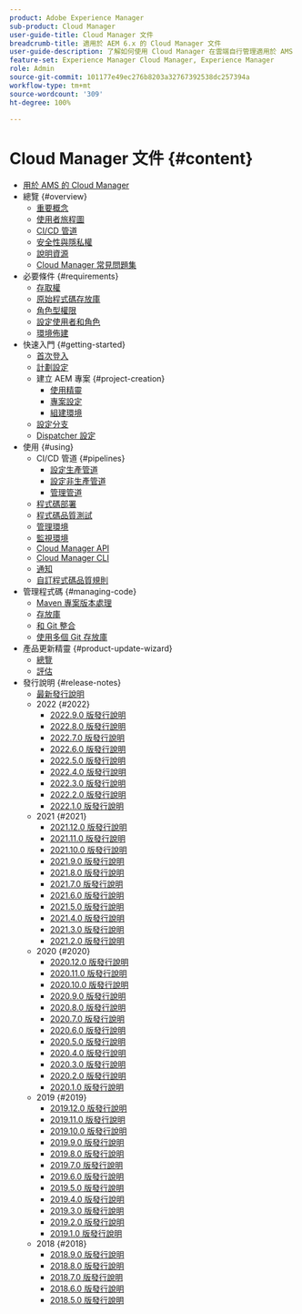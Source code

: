```yaml
---
product: Adobe Experience Manager
sub-product: Cloud Manager
user-guide-title: Cloud Manager 文件
breadcrumb-title: 適用於 AEM 6.x 的 Cloud Manager 文件
user-guide-description: 了解如何使用 Cloud Manager 在雲端自行管理適用於 AMS 的 Adobe Experience Manager。
feature-set: Experience Manager Cloud Manager, Experience Manager
role: Admin
source-git-commit: 101177e49ec276b8203a32767392538dc257394a
workflow-type: tm+mt
source-wordcount: '309'
ht-degree: 100%

---
```



# Cloud Manager 文件 {#content}

+ [用於 AMS 的 Cloud Manager](introduction.md)
+ 總覽 {#overview}
   + [重要概念](overview/key-concepts.md)
   + [使用者旅程圖](overview/user-journey.md)
   + [CI/CD 管道](overview/ci-cd-pipelines.md)
   + [安全性與隱私權](overview/security-and-privacy.md)
   + [說明資源](overview/help-resources.md)
   + [Cloud Manager 常見問題集](overview/faqs.md)
+ 必要條件 {#requirements}
   + [存取權](requirements/access-rights.md)
   + [原始程式碼存放庫](requirements/source-code-repository.md)
   + [角色型權限](requirements/role-based-permissions.md)
   + [設定使用者和角色](requirements/users-and-roles.md)
   + [環境佈建](requirements/environment-provisioning.md)
+ 快速入門 {#getting-started}
   + [首次登入](getting-started/first-time-login.md)
   + [計劃設定](getting-started/program-setup.md)
   + 建立 AEM 專案 {#project-creation}
      + [使用精靈](getting-started/using-the-wizard.md)
      + [專案設定](getting-started/project-setup.md)
      + [組建環境](getting-started/build-environment.md)
   + [設定分支](getting-started/configuring-branches.md)
   + [Dispatcher 設定](getting-started/dispatcher-configurations.md)
+ 使用 {#using}
   + CI/CD 管道 {#pipelines}
      + [設定生產管道](using/production-pipelines.md)
      + [設定非生產管道](using/non-production-pipelines.md)
      + [管理管道 ](using/managing-pipelines.md)
   + [程式碼部署](using/code-deployment.md)
   + [程式碼品質測試](using/code-quality-testing.md)
   + [管理環境](using/managing-environments.md)
   + [監視環境](using/monitoring-environments.md)
   + [Cloud Manager API](https://developer.adobe.com/experience-cloud/cloud-manager/reference/api/)
   + [Cloud Manager CLI](https://github.com/adobe/aio-cli-plugin-cloudmanager/blob/main/README.md)
   + [通知](using/notifications.md)
   + [自訂程式碼品質規則](using/custom-code-quality-rules.md)
+ 管理程式碼 {#managing-code}
   + [Maven 專案版本處理](managing-code/maven-project-version.md)
   + [存放庫](managing-code/repositories.md)
   + [和 Git 整合](managing-code/git-integration.md)
   + [使用多個 Git 存放庫](managing-code/multiple-git-repos.md)
+ 產品更新精靈 {#product-update-wizard}
   + [總覽](product-update-wizard/overview.md)
   + [評估](product-update-wizard/evaluation.md)
+ 發行說明 {#release-notes}
   + [最新發行說明](release-notes/current.md)
   + 2022 {#2022}
      + [2022.9.0 版發行說明](release-notes/2022/2022-9-0.md)
      + [2022.8.0 版發行說明](release-notes/2022/2022-8-0.md)
      + [2022.7.0 版發行說明](release-notes/2022/2022-7-0.md)
      + [2022.6.0 版發行說明](release-notes/2022/2022-6-0.md)
      + [2022.5.0 版發行說明](release-notes/2022/2022-5-0.md)
      + [2022.4.0 版發行說明](release-notes/2022/2022-4-0.md)
      + [2022.3.0 版發行說明](release-notes/2022/2022-3-0.md)
      + [2022.2.0 版發行說明](release-notes/2022/2022-2-0.md)
      + [2022.1.0 版發行說明](release-notes/2022/2022-1-0.md)
   + 2021 {#2021}
      + [2021.12.0 版發行說明](release-notes/2021/2021-12-0.md)
      + [2021.11.0 版發行說明](release-notes/2021/2021-11-0.md)
      + [2021.10.0 版發行說明](release-notes/2021/2021-10-0.md)
      + [2021.9.0 版發行說明](release-notes/2021/2021-9-0.md)
      + [2021.8.0 版發行說明](release-notes/2021/2021-8-0.md)
      + [2021.7.0 版發行說明](release-notes/2021/2021-7-0.md)
      + [2021.6.0 版發行說明](release-notes/2021/2021-6-0.md)
      + [2021.5.0 版發行說明](release-notes/2021/2021-5-0.md)
      + [2021.4.0 版發行說明](release-notes/2021/2021-4-0.md)
      + [2021.3.0 版發行說明](release-notes/2021/2021-3-0.md)
      + [2021.2.0 版發行說明](release-notes/2021/2021-2-0.md)
   + 2020 {#2020}
      + [2020.12.0 版發行說明](release-notes/2020/2020-12-0.md)
      + [2020.11.0 版發行說明](release-notes/2020/2020-11-0.md)
      + [2020.10.0 版發行說明](release-notes/2020/2020-10-0.md)
      + [2020.9.0 版發行說明](release-notes/2020/2020-9-0.md)
      + [2020.8.0 版發行說明](release-notes/2020/2020-8-0.md)
      + [2020.7.0 版發行說明](release-notes/2020/2020-7-0.md)
      + [2020.6.0 版發行說明](release-notes/2020/2020-6-0.md)
      + [2020.5.0 版發行說明](release-notes/2020/2020-5-0.md)
      + [2020.4.0 版發行說明](release-notes/2020/2020-4-0.md)
      + [2020.3.0 版發行說明](release-notes/2020/2020-3-0.md)
      + [2020.2.0 版發行說明](release-notes/2020/2020-2-0.md)
      + [2020.1.0 版發行說明](release-notes/2020/2020-1-0.md)
   + 2019 {#2019}
      + [2019.12.0 版發行說明](release-notes/2019/2019-12-0.md)
      + [2019.11.0 版發行說明](release-notes/2019/2019-11-0.md)
      + [2019.10.0 版發行說明](release-notes/2019/2019-10-0.md)
      + [2019.9.0 版發行說明](release-notes/2019/2019-9-0.md)
      + [2019.8.0 版發行說明](release-notes/2019/2019-8-0.md)
      + [2019.7.0 版發行說明](release-notes/2019/2019-7-0.md)
      + [2019.6.0 版發行說明](release-notes/2019/2019-6-0.md)
      + [2019.5.0 版發行說明](release-notes/2019/2019-5-0.md)
      + [2019.4.0 版發行說明](release-notes/2019/2019-4-0.md)
      + [2019.3.0 版發行說明](release-notes/2019/2019-3-0.md)
      + [2019.2.0 版發行說明](release-notes/2019/2019-2-0.md)
      + [2019.1.0 版發行說明](release-notes/2019/2019-1-0.md)
   + 2018 {#2018}
      + [2018.9.0 版發行說明](release-notes/2018/2018-9-0.md)
      + [2018.8.0 版發行說明](release-notes/2018/2018-8-0.md)
      + [2018.7.0 版發行說明](release-notes/2018/2018-7-0.md)
      + [2018.6.0 版發行說明](release-notes/2018/2018-6-0.md)
      + [2018.5.0 版發行說明](release-notes/2018/2018-5-0.md)
